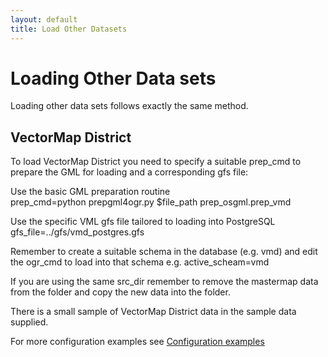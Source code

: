 ```yaml
---
layout: default
title: Load Other Datasets
--- 
```

# Loading Other Data sets #

Loading other data sets follows exactly the same method.

## VectorMap District ##

To load VectorMap District you need to specify a suitable prep_cmd to prepare the GML for loading and a corresponding gfs file:

Use the basic GML preparation routine
<br>
prep_cmd=python prepgml4ogr.py $file_path prep_osgml.prep_vmd

Use the specific VML gfs file tailored to loading into PostgreSQL
<br>
gfs_file=../gfs/vmd_postgres.gfs

Remember to create a suitable schema in the database (e.g. vmd) and edit the ogr_cmd to load into that schema e.g. active_scheam=vmd

If you are using the same src_dir remember to remove the mastermap data from the folder and copy the new data into the folder.

There is a small sample of VectorMap District data in the sample data supplied.

For more configuration examples see [Configuration examples](https://github.com/AstunTechnology/Loader/wiki/Configuration-examples)
